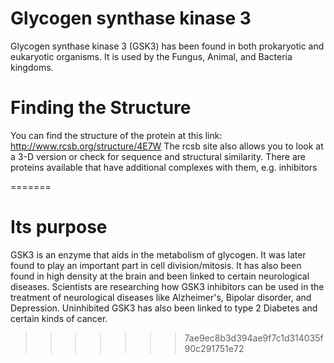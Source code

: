 # Glycogen synthase kinase 3

Glycogen synthase kinase 3 (GSK3) has been found in both prokaryotic and eukaryotic organisms. It is used by the Fungus, Animal, and Bacteria kingdoms.

# Finding the Structure
You can find the structure of the protein at this link: http://www.rcsb.org/structure/4E7W
The rcsb site also allows you to look at a 3-D version or check for sequence and structural similarity.
There are proteins available that have additional complexes with them, e.g. inhibitors

=======
# Its purpose
GSK3 is an enzyme that aids in the metabolism of glycogen. It was later found to play an important part in cell division/mitosis. 
It has also been found in high density at the brain and been linked to certain neurological diseases. Scientists are researching how GSK3 inhibitors can be used in the treatment of neurological diseases like Alzheimer's, Bipolar disorder, and Depression. Uninhibited GSK3 has also been linked to type 2 Diabetes and certain kinds of cancer.
>>>>>>> 7ae9ec8b3d394ae9f7c1d314035f90c291751e72
